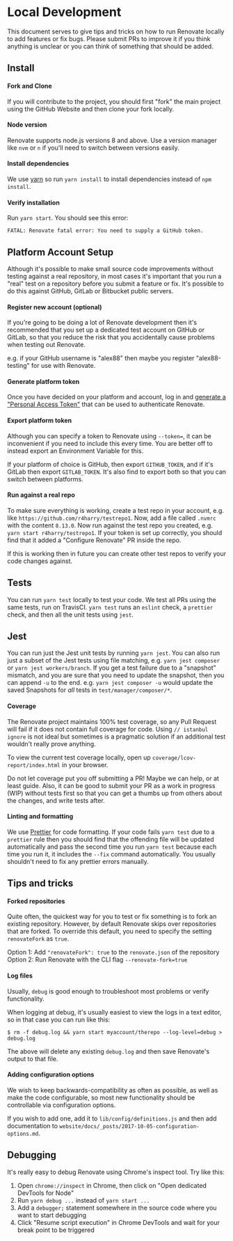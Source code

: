 # Local Development

This document serves to give tips and tricks on how to run Renovate locally to add features or fix bugs.
Please submit PRs to improve it if you think anything is unclear or you can think of something that should be added.

## Install

#### Fork and Clone

If you will contribute to the project, you should first "fork" the main project using the GitHub Website and then clone your fork locally.

#### Node version

Renovate supports node.js versions 8 and above. Use a version manager like `nvm` or `n` if you'll need to switch between versions easily.

#### Install dependencies

We use [yarn](https://github.com/yarnpkg/yarn) so run `yarn install` to install dependencies instead of `npm install`.

#### Verify installation

Run `yarn start`. You should see this error:

```
FATAL: Renovate fatal error: You need to supply a GitHub token.
```

## Platform Account Setup

Although it's possible to make small source code improvements without testing against a real repository, in most cases it's important that you run a "real" test on a repository before you submit a feature or fix. It's possible to do this against GitHub, GitLab or Bitbucket public servers.

#### Register new account (optional)

If you're going to be doing a lot of Renovate development then it's recommended that you set up a dedicated test account on GitHub or GitLab, so that you reduce the risk that you accidentally cause problems when testing out Renovate.

e.g. if your GitHub username is "alex88" then maybe you register "alex88-testing" for use with Renovate.

#### Generate platform token

Once you have decided on your platform and account, log in and [generate a "Personal Access Token"](https://help.github.com/articles/creating-a-personal-access-token-for-the-command-line/) that can be used to authenticate Renovate.

#### Export platform token

Although you can specify a token to Renovate using `--token=`, it can be inconvenient if you need to include this every time.
You are better off to instead export an Environment Variable for this.

If your platform of choice is GitHub, then export `GITHUB_TOKEN`, and if it's GitLab then export `GITLAB_TOKEN`.
It's also find to export both so that you can switch between platforms.

#### Run against a real repo

To make sure everything is working, create a test repo in your account, e.g. like `https://github.com/r4harry/testrepo1`. Now, add a file called `.nvmrc` with the content `8.13.0`. Now run against the test repo you created, e.g. `yarn start r4harry/testrepo1`. If your token is set up correctly, you should find that it added a "Configure Renovate" PR inside the repo.

If this is working then in future you can create other test repos to verify your code changes against.

## Tests

You can run `yarn test` locally to test your code. We test all PRs using the same tests, run on TravisCI. `yarn test` runs an `eslint` check, a `prettier` check, and then all the unit tests using `jest`.

## Jest

You can run just the Jest unit tests by running `yarn jest`. You can also run just a subset of the Jest tests using file matching, e.g. `yarn jest composer` or `yarn jest workers/branch`. If you get a test failure due to a "snapshot" mismatch, and you are sure that you need to update the snapshot, then you can append `-u` to the end. e.g. `yarn jest composer -u` would update the saved Snapshots for _all_ tests in `test/manager/composer/*`.

#### Coverage

The Renovate project maintains 100% test coverage, so any Pull Request will fail if it does not contain full coverage for code.
Using `// istanbul ignore` is not ideal but sometimes is a pragmatic solution if an additional test wouldn't really prove anything.

To view the current test coverage locally, open up `coverage/lcov-report/index.html` in your browser.

Do not let coverage put you off submitting a PR! Maybe we can help, or at least guide.
Also, it can be good to submit your PR as a work in progress (WIP) without tests first so that you can get a thumbs up from others about the changes, and write tests after.

#### Linting and formatting

We use [Prettier](https://github.com/prettier/prettier) for code formatting. If your code fails `yarn test` due to a `prettier` rule then you should find that the offending file will be updated automatically and pass the second time you run `yarn test` because each time you run it, it includes the `--fix` command automatically. You usually shouldn't need to fix any prettier errors manually.

## Tips and tricks

#### Forked repositories

Quite often, the quickest way for you to test or fix something is to fork an existing repository.
However, by default Renovate skips over repositories that are forked.
To override this default, you need to specify the setting `renovateFork` as `true`.

Option 1: Add `"renovateFork": true` to the `renovate.json` of the repository
Option 2: Run Renovate with the CLI flag `--renovate-fork=true`

#### Log files

Usually, `debug` is good enough to troubleshoot most problems or verify functionality.

When logging at debug, it's usually easiest to view the logs in a text editor, so in that case you can run like this:

```
$ rm -f debug.log && yarn start myaccount/therepo --log-level=debug > debug.log
```

The above will delete any existing `debug.log` and then save Renovate's output to that file.

#### Adding configuration options

We wish to keep backwards-compatibility as often as possible, as well as make
the code configurable, so most new functionality should be controllable via
configuration options.

If you wish to add one, add it to `lib/config/definitions.js` and then add documentation to `website/docs/_posts/2017-10-05-configuration-options.md`.

## Debugging

It's really easy to debug Renovate using Chrome's inspect tool. Try like this:

1. Open `chrome://inspect` in Chrome, then click on "Open dedicated DevTools for Node"
2. Run `yarn debug ...` instead of `yarn start ...`
3. Add a `debugger;` statement somewhere in the source code where you want to start debugging
4. Click "Resume script execution" in Chrome DevTools and wait for your break point to be triggered
